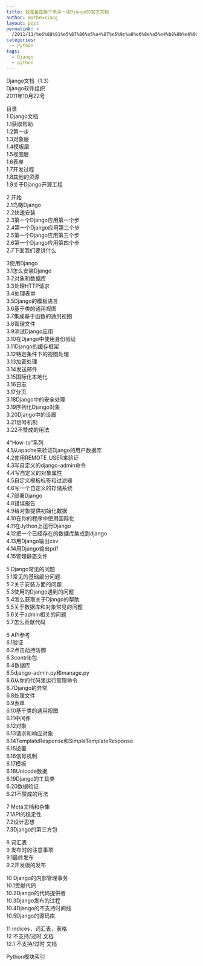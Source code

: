 ```yaml
---
title: 我准备在接下来读一读Django的官方文档
author: mathewxiang
layout: post
permalink: >
  /2011/11/%e6%88%91%e5%87%86%e5%a4%87%e5%9c%a8%e6%8e%a5%e4%b8%8b%e6%9d%a5%e8%af%bb%e4%b8%80%e8%af%bbdjango%e7%9a%84%e5%ae%98%e6%96%b9%e6%96%87%e6%a1%a3/
categories:
  - Python
tags:
  - Django
  - python
---
```

Django文档（1.3）  
Django软件组织  
2011年10月22号

目录  
1 Django文档  
1.1获取帮助  
1.2第一步  
1.3对象层  
1.4模板层  
1.5视图层  
1.6表单  
1.7开发过程  
1.8其他的资源  
1.9关于Django开源工程  
<!--more-->

  
2 开始  
2.1鸟瞰Django  
2.2快速安装  
2.3第一个Django应用第一个步  
2.4第一个Django应用第二个步  
2.5第一个Django应用第三个步  
2.6第一个Django应用第四个步  
2.7下面我们要讲什么

3使用Django  
3.1怎么安装Django  
3.2对象和数据库  
3.3处理HTTP请求  
3.4处理表单  
3.5Django的模板语言  
3.6基于类的通用视图  
3.7集成基于函数的通用视图  
3.8管理文件  
3.9测试Django应用  
3.10在Django中使用身份验证  
3.11Django的缓存框架  
3.12特定条件下的视图处理  
3.13加密处理  
3.14发送邮件  
3.15国际化本地化  
3.16日志  
3.17分页  
3.18Django中的安全处理  
3.19序列化Django对象  
3.20Django中的设置  
3.21信号机制  
3.22不赞成的用法

4“How-to”系列  
4.1从apache来验证Django的用户数据库  
4.2使用REMOTE_USER来验证  
4.3写自定义的django-admin命令  
4.4写自定义的对象属性  
4.5自定义模板标签和过滤器  
4.6写一个自定义的存储系统  
4.7部署Django  
4.8错误报告  
4.9给对象提供初始化数据  
4.10在你的程序中使用国际化  
4.11在Jython上运行Django  
4.12把一个已经存在的数据库集成到django  
4.13用Django输出csv  
4.14用Django输出pdf  
4.15管理静态文件

5 Django常见的问题  
5.1常见的基础部分问题  
5.2关于安装方面的问题  
5.3使用的Django遇到的问题  
5.4怎么获取关于Django的帮助  
5.5关于数据库和对象常见的问题  
5.6关于admin相关的问题  
5.7怎么贡献代码

6 API参考  
6.1验证  
6.2点击劫持防御  
6.3contrib包  
6.4数据库  
6.5django-admin.py和manage.py  
6.6从你的代码里运行管理命令  
6.7Django的异常  
6.8处理文件  
6.9表单  
6.10基于类的通用视图  
6.11中间件  
6.12对象  
6.13请求和响应对象  
6.14TemplateResponse和SimpleTemplateResponse  
6.15设置  
6.16信号机制  
6.17模板  
6.18Unicode数据  
6.19Django的工具类  
6.20数据验证  
6.21不赞成的用法

7 Meta文档和杂集  
7.1API的稳定性  
7.2设计思想  
7.3Django的第三方包

8 词汇表  
9 发布时的注意事项  
9.1最终发布  
9.2开发版的发布

10 Django的内部管理事务  
10.1贡献代码  
10.2Django的代码提供者  
10.3Django发布的过程  
10.4Django的不支持时间线  
10.5Django的源码库

11 indices，词汇表，表格  
12 不支持/过时 文档  
12.1 不支持/过时 文档

Python模块索引